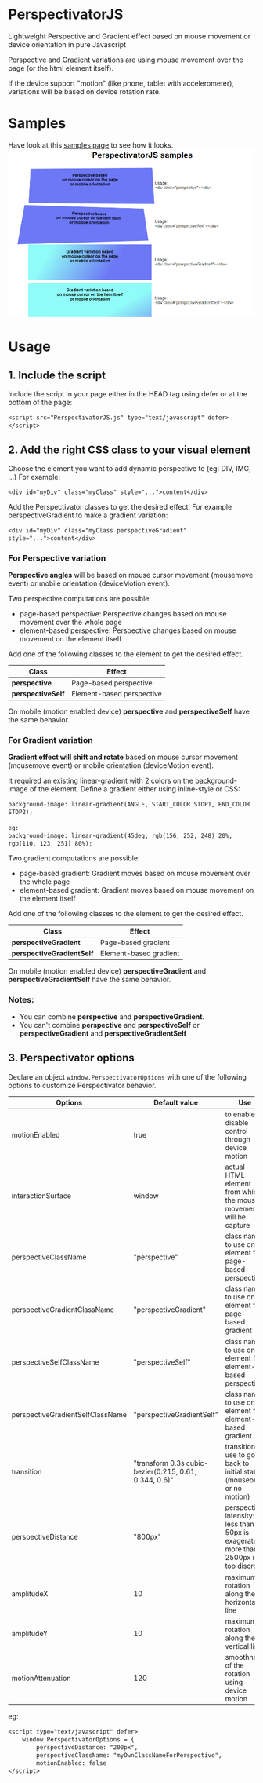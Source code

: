# PerspectivatorJS
Lightweight Perspective and Gradient effect based on mouse movement or device orientation in pure Javascript

Perspective and Gradient variations are using mouse movement over the page (or the html element itself).

If the device support "motion" (like phone, tablet with accelerometer), variations will be based on device rotation rate.

# Samples
Have look at this [samples page](http://vincentguigui.github.io/PerspectivatorJS/samples.html) to see how it looks.
![Perspectivator samples with Perspective and Gradient variations!](samples.png)

# Usage

## 1. Include the script 
Include the script in your page either in the HEAD tag using defer or at the bottom of the page:
```
<script src="PerspectivatorJS.js" type="text/javascript" defer></script>
```

## 2. Add the right CSS class to your visual element

Choose the element you want to add dynamic perspective to (eg: DIV, IMG, ...)
For example:
```
<div id="myDiv" class="myClass" style="...">content</div>
```
Add the Perspectivator classes to get the desired effect:
For example perspectiveGradient to make a gradient variation:
```
<div id="myDiv" class="myClass perspectiveGradient" style="...">content</div>
```

### For Perspective variation

**Perspective angles** will be based on mouse cursor movement (mousemove event) or mobile orientation (deviceMotion event).

Two perspective computations are possible:
- page-based perspective: Perspective changes based on mouse movement over the whole page
- element-based perspective: Perspective changes based on mouse movement on the element itself

Add one of the following classes to the element to get the desired effect.

| Class | Effect |
| --- | --- |
| **perspective** | Page-based perspective |
| **perspectiveSelf** | Element-based perspective |

On mobile (motion enabled device) **perspective** and **perspectiveSelf** have the same behavior.

### For Gradient variation

**Gradient effect will shift and rotate** based on mouse cursor movement (mousemove event) or mobile orientation (deviceMotion event). 

It required an existing linear-gradient with 2 colors on the background-image of the element. Define a gradient either using inline-style or CSS:

```
background-image: linear-gradient(ANGLE, START_COLOR STOP1, END_COLOR STOP2);

eg:
background-image: linear-gradient(45deg, rgb(156, 252, 248) 20%, rgb(110, 123, 251) 80%);
```

Two gradient computations are possible:
- page-based gradient: Gradient moves based on mouse movement over the whole page
- element-based gradient: Gradient moves based on mouse movement on the element itself

Add one of the following classes to the element to get the desired effect.

| Class | Effect |
| --- | --- |
| **perspectiveGradient** |  Page-based gradient |
| **perspectiveGradientSelf** | Element-based gradient |

On mobile (motion enabled device) **perspectiveGradient** and **perspectiveGradientSelf** have the same behavior.

### Notes: 
- You can combine **perspective** and **perspectiveGradient**.
- You can't combine **perspective** and **perspectiveSelf** or **perspectiveGradient** and **perspectiveGradientSelf**

## 3. Perspectivator options

Declare an object ``window.PerspectivatorOptions`` with one of the following options to customize Perspectivator behavior.

| Options | Default value | Use |
| --- | --- | --- |
| motionEnabled | true | to enable or disable control through device motion |
| interactionSurface | window | actual HTML element from which the mouse movement will be capture |
| perspectiveClassName | "perspective" | class name to use on element for page-based perspective |
| perspectiveGradientClassName | "perspectiveGradient" | class name to use on element for page-based gradient |
| perspectiveSelfClassName | "perspectiveSelf" | class name to use on element for element-based perspective |
| perspectiveGradientSelfClassName  | "perspectiveGradientSelf" | class name to use on element for element-based gradient |
| transition | "transform 0.3s cubic-bezier(0.215, 0.61, 0.344, 0.6)" | transition to use to go back to initial state (mouseout or no motion) |
| perspectiveDistance | "800px" | perspective intensity: less than 50px is exagerated, more than 2500px is too discreet |
| amplitudeX | 10 | maximum rotation along the horizontal line |
| amplitudeY | 10 | maximum rotation along the vertical line |
| motionAttenuation | 120 | smoothness of the rotation using device motion |


eg:
```
<script type="text/javascript" defer>
	window.PerspectivatorOptions = {
		perspectiveDistance: "200px",
		perspectiveClassName: "myOwnClassNameForPerspective",
		motionEnabled: false
</script>
```
